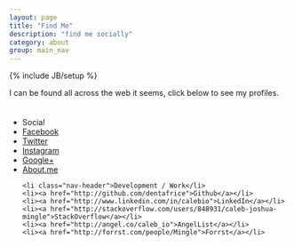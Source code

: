 ```yaml
---
layout: page
title: "Find Me"
description: "find me socially"
category: about
group: main_nav
---
```

{% include JB/setup %}

I can be found all across the web it seems, click below to see my profiles.

<div class="well" style="padding: 8px 0;">
  <ul class="nav nav-list">
    <li class="nav-header">Social</li>
    <li><a href="http://facebook.com/calebmingle">Facebook</a></li>
    <li><a href="http://twitter.com/caleb_io">Twitter</a></li>
    <li><a href="http://instagram.com/nginear">Instagram</a></li>
    <li><a href="https://plus.google.com/111298864743164460719">Google+</a></li>
    <li><a href="http://about.me/dentafrice">About.me</a></li>
    
    <li class="nav-header">Development / Work</li>
    <li><a href="http://github.com/dentafrice">Github</a></li>
    <li><a href="http://www.linkedin.com/in/calebio">LinkedIn</a></li>
    <li><a href="http://stackoverflow.com/users/848931/caleb-joshua-mingle">StackOverflow</a></li>
    <li><a href="http://angel.co/caleb_io">AngelList</a></li>
    <li><a href="http://forrst.com/people/Mingle">Forrst</a></li>
  </ul>
</div>

